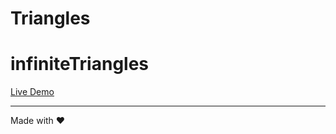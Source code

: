 # Triangles

# infiniteTriangles

[Live Demo](https://ayush7614.github.io/Triangles/)

-------

Made with :heart:
